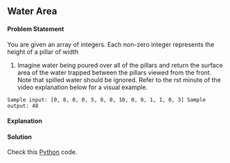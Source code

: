 ## Water Area

#### Problem Statement

You are given an array of integers. Each non-zero integer represents the height of a pillar of width
1. Imagine water being poured over all of the pillars and return the surface area of the water
trapped between the pillars viewed from the front. Note that spilled water should be ignored.
Refer to the rst minute of the video explanation below for a visual example.


`Sample input: [0, 8, 0, 0, 5, 0, 0, 10, 0, 0, 1, 1, 0, 3]
Sample output: 48`


#### Explanation



#### Solution

Check this [Python](../solution/Water_Area.py) code.

